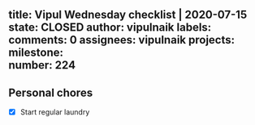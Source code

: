 title:	Vipul Wednesday checklist | 2020-07-15
state:	CLOSED
author:	vipulnaik
labels:	
comments:	0
assignees:	vipulnaik
projects:	
milestone:	
number:	224
--
## Personal chores

- [x] Start regular laundry
